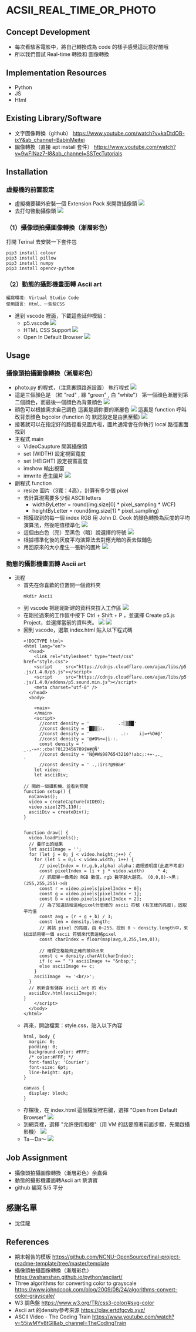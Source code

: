 # ACSII_REAL_TIME_OR_PHOTO

## Concept Development
- 每次看駭客電影中，將自己轉換成為 code 的樣子感覺這玩意好酷哦
- 所以我們嘗試 Real-time 轉換和 圖像轉換

## Implementation Resources
- Python
- JS
- Html

## Existing Library/Software
- 文字圖像轉換（github）
  https://www.youtube.com/watch?v=kaDtdOB-ixY&ab_channel=BabinMeitei
- 圖像轉換（直接 apt install 套件）
  https://www.youtube.com/watch?v=9wFINaz7-I8&ab_channel=SSTecTutorials

## Installation
### 虛擬機的前置設定
- 虛擬機要額外安裝一個 Extension Pack 來開啓攝像頭
![](https://i.imgur.com/QCNpZES.png)
- 去打勾啓動攝像頭
![](https://i.imgur.com/IpJrVJZ.png)

### （1）攝像頭拍攝圖像轉換（漸層彩色）
打開 Terinal 去安裝一下套件包
  
    pip3 install colour
    pip3 install pillow
    pip3 install numpy
    pip3 install opencv-python


### （2）動態的攝影機畫面轉 Ascii art
    編寫環境: Virtual Studio Code
    使用語言: Html、一些些CSS
    
- 進到 vscode 裡面，下載這些延伸模組：
    - p5.vscode
    ![](https://i.imgur.com/w3qVJk8.png)
    - HTML CSS Support
    ![](https://i.imgur.com/w1RsWs9.png)
    - Open In Default Browser
    ![](https://i.imgur.com/LghUhA0.png)
## Usage
###  攝像頭拍攝圖像轉換（漸層彩色）
-  photo.py 的程式，（注意裏頭路進設置）
    執行程式
![](https://i.imgur.com/vRrIFZ6.png)
- 這是三個顏色是 （紅 "red" , 綠 "green" , 白 "white"） 
    第一個顔色漸層到第二個顔色，而最後一個顔色為背景顔色
![](https://i.imgur.com/EkpOS1t.png)
- 顔色可以根據需求自己調色
    這裏是調你要的漸層色
![](https://i.imgur.com/FtewDVW.png)
    這裏是 function 呼叫改背景顔色 bgcolor (function 的 默認設定是由黑至藍)
![](https://i.imgur.com/qk8iwsV.png)
- 接著就可以在指定好的路徑看見圖片啦，圖片通常會在你執行 local 路徑裏面找到
- 主程式 main 
   - VideoCaupture 開其攝像頭
   - set (WIDTH) 設定視窗寬度
   - set (HEIGHT) 設定視窗高度
   - imshow 輸出視窗
   - imwrite 產生圖片
![](https://i.imgur.com/mJeLSUl.png)
- 副程式 function 
    - resize 圖片（3寬：4高），計算有多少個 pixel
    - 去計算現需要多少個 ASCII letters
        - widthByLetter = round(img.size[0] * pixel_sampling * WCF) 
        - heightByLetter = round(img.size[1] * pixel_sampling)
    - 把獲取到的每一個 index RGB 用 John D. Cook 的顏色轉換為灰度的平均演算法，然後吧值標準化
![](https://i.imgur.com/HVKb26a.png)
    - 這個由白色（亮）至黑色（暗）說選擇的符號
![](https://i.imgur.com/AdZpAad.png)
    - 根據標準化後的灰度平均演算法去對應光暗的表去做鋪色
    - 用回原來的大小產生一張新的圖片
![](https://i.imgur.com/GSOhc0V.png)
### 動態的攝影機畫面轉 Ascii art
- 流程
  - 首先在你喜歡的位置開一個資料夾
    ``` 
    mkdir Ascii
    ```
  - 到 vscode 把剛剛新建的資料夾拉入工作區
    ![](https://i.imgur.com/IC5WktK.png)
  - 在剛拉過來的工作區中按下 Ctrl + Shift + P ，並選擇 Create p5.js Project，並選擇當前的資料夾。
    ![](https://i.imgur.com/agBm1DA.png)
    ![](https://i.imgur.com/w47HfvY.png)
  - 回到 vscode，選取 index.html 貼入以下程式碼
    ```
    <!DOCTYPE html>
    <html lang="en">
      <head>
        <link rel="stylesheet" type="text/css"     href="style.css">
        <script     src="https://cdnjs.cloudflare.com/ajax/libs/p5    .js/1.4.0/p5.js"></script>
        <script     src="https://cdnjs.cloudflare.com/ajax/libs/p5    .js/1.4.0/addons/p5.sound.min.js"></script>
        <meta charset="utf-8" />
      </head>
      <body>
        
        <main>
        </main>
        <script>
          //const density = '           .:░▒▓█'
          //const density = '█▓▒░:.         '
          //const density = '            .:-    i|=+%O#@'
          //const density = '@#O%+=|i-:.                '
          const density = '                                                       _.,-=+:;cba!?0123456789$W#@Ñ'
          //const density = 'Ñ@#W$9876543210?!abc;:+=-,._                                                       '
          //const density = ' .,:irs?@9B&#'
        let video;
        let asciiDiv;
        
    // 開啟一個攝影機、並看到預覽
    function setup() {
      noCanvas();
      video = createCapture(VIDEO);
      video.size(275,110);
      asciiDiv = createDiv();      
    }
    
    
    function draw() {
      video.loadPixels();
      // 要印出的結果
      let asciiImage = '';
      for (let j = 0; j < video.height;j++) {
        for (let i = 0;i < video.width; i++) {
          // pixelIndex = (r,g,b,alpha) alpha：處理透明度(此處不考慮)
          const pixelIndex = (i + j * video.width)     * 4;
          // 抓取單一像素的 RGB 數值，rgb 數字越大越亮。 (0,0,0)->黑；(255,255,255)->白
          const r = video.pixels[pixelIndex + 0];
          const g = video.pixels[pixelIndex + 1];
          const b = video.pixels[pixelIndex + 2];
          // 為了知道該給這格pixel什麼樣的 ascii 符號 (有怎樣的亮度)，固取平均值
          const avg = (r + g + b) / 3;
          const len = density.length;
          // 將該 pixel 的亮度，由 0~255，投到 0 ~ density.length中，來找出該用哪一個 ascii 符號來代表這格pixel
          const charIndex = floor(map(avg,0,255,len,0));
          
          // 確保空格能夠正確的被印出來
          const c = density.charAt(charIndex);
          if (c == " ") asciiImage += "&nbsp;";
          else asciiImage += c;
        }
        asciiImage  += '<br/>';
      }
      // 刷新含有儲存 ascii art 的 div
      asciiDiv.html(asciiImage);
    }
        </script>
      </body>
    </html>
    ```
  - 再來，開啟檔案：style.css，貼入以下內容
    ```
    html, body {
      margin: 0;
      padding: 0;
      background-color: #FFF;
      /* color:#FFF; */
      font-family: 'Courier';
      font-size: 6pt;
      line-height: 4pt;
    }
    
    canvas {
      display: block;
    }
    ```
  - 存檔後，在 index.html 這個檔案裡右鍵，選擇 "Open from Default Browser"
    ![](https://i.imgur.com/N2v2imd.png)
  - 到網頁裡，選擇 "允許使用相機"（用 VM 的話要照著前面步驟，先開啟攝影機）
    ![](https://i.imgur.com/VMGr3RV.png)
  - Ta－Da～
    ![](https://i.imgur.com/HjnoTdZ.png)

 
         
## Job Assignment
- 攝像頭拍攝圖像轉換（漸層彩色）余嘉舜
- 動態的攝影機畫面轉Ascii art 蔡清寶
- github 編寫 5/5 平分
## 感謝名單
- 沈佳龍
## References
- 期末報告的模板 https://github.com/NCNU-OpenSource/final-project-readme-template/tree/master/template
- 攝像頭拍攝圖像轉換（漸層彩色）https://wshanshan.github.io/python/asciiart/
- Three algorithms for converting color to grayscale https://www.johndcook.com/blog/2009/08/24/algorithms-convert-color-grayscale/
- W3 調色盤 https://www.w3.org/TR/css3-color/#svg-color
- Ascii art 的density參考來源 https://play.ertdfgcvb.xyz/
- ASCII Video - The Coding Train https://www.youtube.com/watch?v=55iwMYv8tGI&ab_channel=TheCodingTrain
